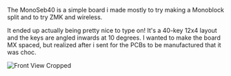 The MonoSeb40 is a simple board i made mostly to try making a Monoblock split and to try ZMK and wireless.

It ended up actually being pretty nice to type on!
It's a 40-key 12x4 layout and the keys are angled inwards at 10 degrees.
I wanted to make the board MX spaced, but realized after i sent for the PCBs to be manufactured that it was choc.

![Front View Cropped](https://github.com/user-attachments/assets/fb0409c8-c0de-4a56-85af-8a78f7dd9f41)
